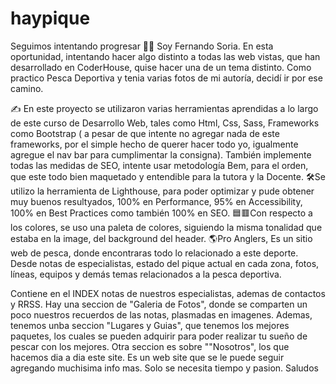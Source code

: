 # haypique
Seguimos intentando progresar
👨‍🦱 Soy Fernando Soria. En esta oportunidad, intentando hacer algo distinto a todas las web vistas, que han desarrollado en CoderHouse, quise hacer una de un tema distinto. Como practico Pesca Deportiva y tenia varias fotos de mi autoría, decidí ir por ese camino.

✍ En este proyecto se utilizaron varias herramientas aprendidas a lo largo de este curso de Desarrollo Web, tales como Html, Css, Sass, Frameworks como Bootstrap ( a pesar de que intente no agregar nada de este frameworks, por el simple hecho de querer hacer todo yo, igualmente agregue el nav bar para cumplimentar la consigna). También implemente todas las medidas de SEO, intente usar metodología Bem, para el orden, que este todo bien maquetado y entendible para la tutora y la Docente.
🛠Se utilizo la herramienta de Lighthouse, para poder optimizar y pude obtener muy buenos resultyados, 100% en Performance, 95% en Accessibility, 100% en Best Practices como también 100% en SEO.
🟦🟥Con respecto a los colores, se uso una paleta de colores, siguiendo la misma tonalidad que estaba en la image, del background del header.
🌎Pro Anglers, Es un sitio web de pesca, donde encontraras todo lo relacionado a este deporte. Desde notas de especialistas, estado del pique actual en cada zona, fotos, líneas, equipos y demás temas relacionados a la pesca deportiva.

Contiene en el INDEX notas de nuestros especialistas, ademas de contactos y RRSS.
Hay una seccion de "Galeria de Fotos", donde se comparten un poco nuestros recuerdos de las notas, plasmadas en imagenes.
Ademas, tenemos unba seccion "Lugares y Guias", que tenemos los mejores paquetes, los cuales se pueden adquirir para poder realizar tu sueño de pescar con los mejores.
Otra seccion es sobre ""Nosotros", los que hacemos dia a dia este site.
Es un web site que se le puede seguir agregando muchisima info mas. Solo se necesita tiempo y pasion.
Saludos
